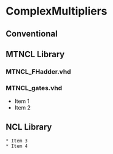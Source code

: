 # ComplexMultipliers

## Conventional

## MTNCL Library
### MTNCL_FHadder.vhd
### MTNCL_gates.vhd

* Item 1
* Item 2

## NCL Library

	* Item 3
	* Item 4


